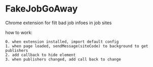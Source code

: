 FakeJobGoAway
=============

Chrome extension for filt bad job infoes in job sites


how to work:
    
    0. when extension installed, import default config
    1. when page loaded, sendMessage(siteCode) to background to get publishers
    2. add callback to hide element
    3. when publishers changed, add call back to change
